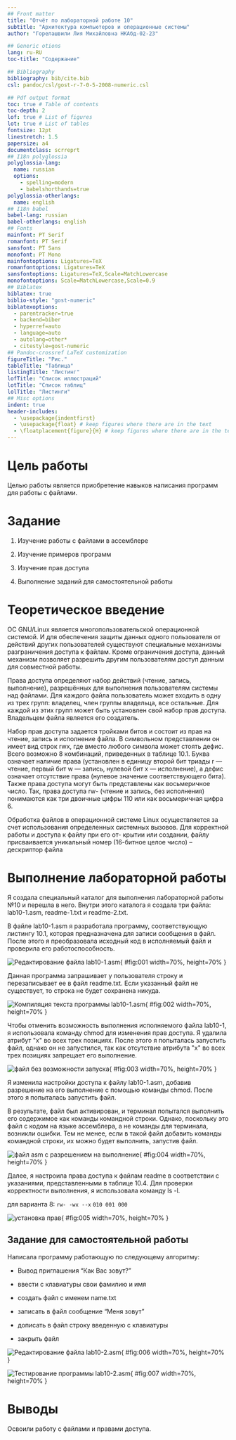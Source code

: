 ```yaml
---
## Front matter
title: "Отчёт по лабораторной работе 10"
subtitle: "Архитектура компьютеров и операционные системы"
author: "Горелашвили Лия Михайловна НКАбд-02-23"

## Generic otions
lang: ru-RU
toc-title: "Содержание"

## Bibliography
bibliography: bib/cite.bib
csl: pandoc/csl/gost-r-7-0-5-2008-numeric.csl

## Pdf output format
toc: true # Table of contents
toc-depth: 2
lof: true # List of figures
lot: true # List of tables
fontsize: 12pt
linestretch: 1.5
papersize: a4
documentclass: scrreprt
## I18n polyglossia
polyglossia-lang:
  name: russian
  options:
	- spelling=modern
	- babelshorthands=true
polyglossia-otherlangs:
  name: english
## I18n babel
babel-lang: russian
babel-otherlangs: english
## Fonts
mainfont: PT Serif
romanfont: PT Serif
sansfont: PT Sans
monofont: PT Mono
mainfontoptions: Ligatures=TeX
romanfontoptions: Ligatures=TeX
sansfontoptions: Ligatures=TeX,Scale=MatchLowercase
monofontoptions: Scale=MatchLowercase,Scale=0.9
## Biblatex
biblatex: true
biblio-style: "gost-numeric"
biblatexoptions:
  - parentracker=true
  - backend=biber
  - hyperref=auto
  - language=auto
  - autolang=other*
  - citestyle=gost-numeric
## Pandoc-crossref LaTeX customization
figureTitle: "Рис."
tableTitle: "Таблица"
listingTitle: "Листинг"
lofTitle: "Список иллюстраций"
lotTitle: "Список таблиц"
lolTitle: "Листинги"
## Misc options
indent: true
header-includes:
  - \usepackage{indentfirst}
  - \usepackage{float} # keep figures where there are in the text
  - \floatplacement{figure}{H} # keep figures where there are in the text
---
```


# Цель работы

Целью работы является приобретение навыков написания программ для работы с файлами.

# Задание

1. Изучение работы с файлами в ассемблере

2. Изучение примеров программ 

3. Изучение прав доступа

4. Выполнение заданий для самостоятельной работы

# Теоретическое введение

ОС GNU/Linux является многопользовательской операционной системой. И для обеспечения 
защиты данных одного пользователя от действий других пользователей существуют
специальные механизмы разграничения доступа к файлам. Кроме ограничения доступа, 
данный механизм позволяет разрешить другим пользователям доступ данным для совместной
работы.

Права доступа определяют набор действий (чтение, запись, выполнение), разрешённых
для выполнения пользователям системы над файлами. Для каждого файла пользователь
может входить в одну из трех групп: владелец, член группы владельца, все остальные. 
Для каждой из этих групп может быть установлен свой набор прав доступа. 
Владельцем файла является его создатель.

Набор прав доступа задается тройками битов и состоит из прав на чтение, запись и 
исполнение файла. В символьном представлении он имеет вид строк rwx, где вместо 
любого символа может стоять дефис. Всего возможно 8 комбинаций, приведенных в 
таблице 10.1. Буква означает наличие права (установлен в единицу второй бит триады 
r — чтение, первый бит w — запись, нулевой бит х — исполнение), а дефис означает 
отсутствие права (нулевое значение соответствующего бита). 
Также права доступа могут быть представлены как восьмеричное число. 
Так, права доступа rw- (чтение и запись, без исполнения) понимаются как три двоичные цифры 110 или как восьмеричная цифра 6.

Обработка файлов в операционной системе Linux осуществляется за счет использования
определенных системных вызовов. Для корректной работы и доступа к файлу при его от-
крытии или создании, файлу присваивается уникальный номер (16-битное целое число) –
дескриптор файла

# Выполнение лабораторной работы

Я создала специальный каталог для выполнения лабораторной работы №10 и перешла в него. Внутри этого каталога я создала три файла: lab10-1.asm, readme-1.txt и readme-2.txt. 

В файле lab10-1.asm я разработала программу, соответствующую листингу 10.1, которая предназначена для записи сообщения в файл. После этого я преобразовала исходный код в исполняемый файл и проверила его работоспособность.

![Редактирование файла lab10-1.asm](image/01.png){ #fig:001 width=70%, height=70% }

Данная программа запрашивает у пользователя строку и перезаписывает ее в файл readme.txt. Если указанный файл не существует, то строка не будет сохранена никуда.

![Компиляция текста программы lab10-1.asm](image/02.png){ #fig:002 width=70%, height=70% }

Чтобы отменить возможность выполнения исполняемого файла lab10-1, я использовала команду chmod для изменения прав доступа. Я удалила атрибут "x" во всех трех позициях. После этого я попыталась запустить файл, однако он не запустился, так как отсутствие атрибута "x" во всех трех позициях запрещает его выполнение.

![файл без возможности запуска](image/03.png){ #fig:003 width=70%, height=70% }

Я изменила настройки доступа к файлу lab10-1.asm, добавив разрешение на его выполнение с помощью команды chmod. После этого я попыталась запустить файл.

В результате, файл был активирован, и терминал попытался выполнить его содержимое как команды командной строки. Однако, поскольку это файл с кодом на языке ассемблера, а не команды для терминала, возникли ошибки. Тем не менее, если в такой файл добавить команды командной строки, их можно будет выполнить, запустив файл.

![файл asm с разрешением на выполнение](image/04.png){ #fig:004 width=70%, height=70% }

Далее, я настроила права доступа к файлам readme в соответствии с указаниями, представленными в таблице 10.4. Для проверки корректности выполнения, я использовала команду ls -l.

для варианта 8: ```rw- -wx --x``` ```010 001 000```

![установка прав](image/05.png){ #fig:005 width=70%, height=70% }

## Задание для самостоятельной работы

Написала программу работающую по следующему алгоритму:

- Вывод приглашения “Как Вас зовут?”

- ввести с клавиатуры свои фамилию и имя

- создать файл с именем name.txt

- записать в файл сообщение “Меня зовут”

- дописать в файл строку введенную с клавиатуры

- закрыть файл

![Редактирование файла lab10-2.asm](image/06.png){ #fig:006 width=70%, height=70% }

![Тестирование программы lab10-2.asm](image/07.png){ #fig:007 width=70%, height=70% }

# Выводы

Освоили работy с файлами и правами доступа.
